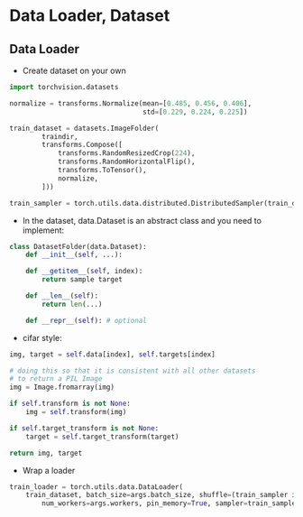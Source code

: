 # Data Loader, Dataset

## Data Loader
- Create dataset on your own
```python
import torchvision.datasets

normalize = transforms.Normalize(mean=[0.485, 0.456, 0.406],
                                 std=[0.229, 0.224, 0.225])

train_dataset = datasets.ImageFolder(
        traindir,
        transforms.Compose([
            transforms.RandomResizedCrop(224),
            transforms.RandomHorizontalFlip(),
            transforms.ToTensor(),
            normalize,
        ]))

train_sampler = torch.utils.data.distributed.DistributedSampler(train_dataset)
```
- In the dataset, data.Dataset is an abstract class and you need to implement:
```python
class DatasetFolder(data.Dataset):
	def __init__(self, ...):

	def __getitem__(self, index):
		return sample target

	def __len__(self):
		return len(...)

	def __repr__(self): # optional
```
- cifar style:
```python
img, target = self.data[index], self.targets[index]

# doing this so that it is consistent with all other datasets
# to return a PIL Image
img = Image.fromarray(img)

if self.transform is not None:
    img = self.transform(img)

if self.target_transform is not None:
    target = self.target_transform(target)

return img, target
```
- Wrap a loader
```python
train_loader = torch.utils.data.DataLoader(
    train_dataset, batch_size=args.batch_size, shuffle=(train_sampler is None),
        num_workers=args.workers, pin_memory=True, sampler=train_sampler)
```